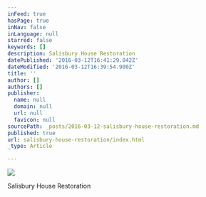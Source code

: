 ```yaml
---
inFeed: true
hasPage: true
inNav: false
inLanguage: null
starred: false
keywords: []
description: Salisbury House Restoration
datePublished: '2016-03-12T16:41:29.842Z'
dateModified: '2016-03-12T16:39:54.900Z'
title: ''
author: []
authors: []
publisher:
  name: null
  domain: null
  url: null
  favicon: null
sourcePath: _posts/2016-03-12-salisbury-house-restoration.md
published: true
url: salisbury-house-restoration/index.html
_type: Article

---
```

![](https://the-grid-user-content.s3-us-west-2.amazonaws.com/4679fab6-70b2-4f92-bd3e-427880bd0cb1.jpg)

Salisbury House Restoration